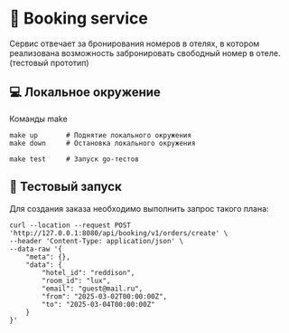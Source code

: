 # 🌴 Booking service
Сервис отвечает за бронирования номеров в отелях, в котором реализована возможность забронировать свободный номер в отеле.
(тестовый прототип)

## 💻 Локальное окружение

Команды make
```
make up       # Поднятие локального окружения
make down     # Остановка локального окружения

make test     # Запуск go-тестов
```

## 🚀 Тестовый запуск

Для создания заказа необходимо выполнить запрос такого плана:
```
curl --location --request POST 'http://127.0.0.1:8080/api/booking/v1/orders/create' \
--header 'Content-Type: application/json' \
--data-raw '{
    "meta": {},
    "data": {
        "hotel_id": "reddison",
        "room_id": "lux",
        "email": "guest@mail.ru",
        "from": "2025-03-02T00:00:00Z",
        "to": "2025-03-04T00:00:00Z"
    }
}'
```